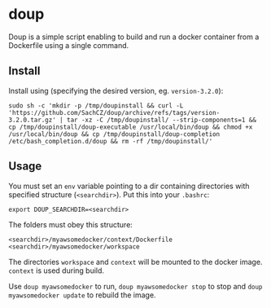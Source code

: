 # doup

Doup is a simple script enabling to build and run a docker container from a Dockerfile using a single command.

## Install
Install using (specifying the desired version, eg. `version-3.2.0`):

```
sudo sh -c 'mkdir -p /tmp/doupinstall && curl -L 'https://github.com/SachCZ/doup/archive/refs/tags/version-3.2.0.tar.gz' | tar -xz -C /tmp/doupinstall/ --strip-components=1 && cp /tmp/doupinstall/doup-executable /usr/local/bin/doup && chmod +x /usr/local/bin/doup && cp /tmp/doupinstall/doup-completion /etc/bash_completion.d/doup && rm -rf /tmp/doupinstall/'
```

## Usage
You must set an `env` variable pointing to a dir containing directories with specified structure (`<searchdir>`). Put this into your
`.bashrc`:

```
export DOUP_SEARCHDIR=<searchdir>
```

The folders must obey this structure:
```
<searchdir>/myawsomedocker/context/Dockerfile
<searchdir>/myawsomedocker/workspace
```
The directories `workspace` and `context` will be mounted to the docker image. `context` is used during
build.

Use `doup myawsomedocker` to run, `doup myawsomedocker stop` to stop and `doup myawsomedocker
update` to rebuild the image.

